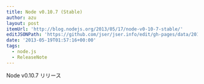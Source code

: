 ```yaml
---
title: Node v0.10.7 (Stable)
author: azu
layout: post
itemUrl: 'http://blog.nodejs.org/2013/05/17/node-v0-10-7-stable/'
editJSONPath: 'https://github.com/jser/jser.info/edit/gh-pages/data/2013/05/index.json'
date: '2013-05-19T01:57:16+00:00'
tags:
  - node.js
  - ReleaseNote
---
```

Node v0.10.7 リリース
